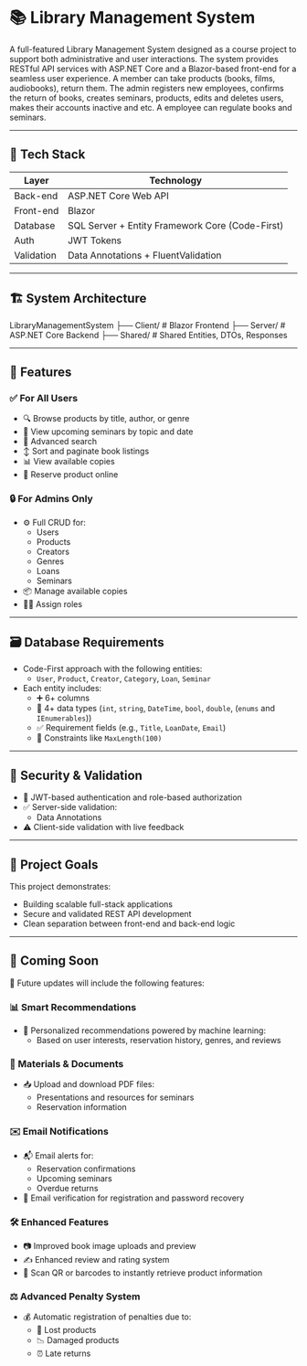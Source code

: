# 📚 Library Management System

A full-featured Library Management System designed as a course project to support both administrative and user interactions. The system provides RESTful API services with ASP.NET Core and a Blazor-based front-end for a seamless user experience. 
A member can take products (books, films, audiobooks), return them. The admin registers new employees, confirms the return of books, creates seminars, products, edits and deletes users, makes their accounts inactive and etc. A employee can regulate books and seminars.

---
## 🔧 Tech Stack

| Layer        | Technology                        |
|--------------|------------------------------------|
| Back-end     | ASP.NET Core Web API               |
| Front-end    | Blazor                             |
| Database     | SQL Server + Entity Framework Core (Code-First) |
| Auth         | JWT Tokens                         |
| Validation   | Data Annotations + FluentValidation |

---

## 🏗️ System Architecture

LibraryManagementSystem
├── Client/ # Blazor Frontend
├── Server/ # ASP.NET Core Backend
├── Shared/ # Shared Entities, DTOs, Responses

---

## 🚀 Features

### ✅ For All Users

- 🔍 Browse products by title, author, or genre
- 📅 View upcoming seminars by topic and date
- 🎯 Advanced search   
- ↕️ Sort and paginate book listings  
- 📊 View available copies 
- 📅 Reserve product online  

### 🔒 For Admins Only

- ⚙️ Full CRUD for:
  - Users
  - Products
  - Creators
  - Genres
  - Loans
  - Seminars
- 📦 Manage available copies
- 🧑‍⚖️ Assign roles

---

## 🗃️ Database Requirements
- Code-First approach with the following entities:
  - `User`, `Product`, `Creator`, `Category`, `Loan`, `Seminar`
- Each entity includes:
  - ➕ 6+ columns
  - 🔢 4+ data types (`int`, `string`, `DateTime`, `bool`, `double`, (`enums` and `IEnumerables`))
  - ✅ Requirement fields (e.g., `Title`, `LoanDate`, `Email`)
  - 🔡 Constraints like `MaxLength(100)`
---

## 🔐 Security & Validation
- 🔑 JWT-based authentication and role-based authorization
- ✅ Server-side validation:
  - Data Annotations
- ⚠️ Client-side validation with live feedback

---

## 📌 Project Goals
This project demonstrates:
- Building scalable full-stack applications
- Secure and validated REST API development
- Clean separation between front-end and back-end logic








----------------------------------------------------------------------

## 🧠 Coming Soon

🚀 Future updates will include the following features:

### 📊 Smart Recommendations
- 🤖 Personalized recommendations powered by machine learning:
  - Based on user interests, reservation history, genres, and reviews

### 📄 Materials & Documents
- 📥 Upload and download PDF files:
  - Presentations and resources for seminars
  - Reservation information

### ✉️ Email Notifications
- 📬 Email alerts for:
  - Reservation confirmations
  - Upcoming seminars
  - Overdue returns
- 🔐 Email verification for registration and password recovery

### 🛠 Enhanced Features
- 📷 Improved book image uploads and preview
- ✍️ Enhanced review and rating system
- 🔎 Scan QR or barcodes to instantly retrieve product information

### ⚖️ Advanced Penalty System
- 💰 Automatic registration of penalties due to:
  - 📕 Lost products
  - 📉 Damaged products
  - ⏰ Late returns


